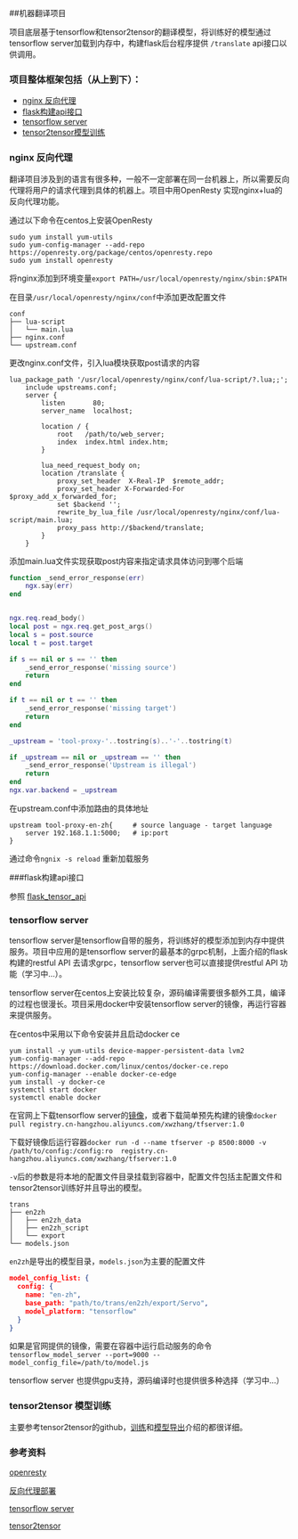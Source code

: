 ##机器翻译项目

项目底层基于tensorflow和tensor2tensor的翻译模型，将训练好的模型通过tensorflow server加载到内存中，构建flask后台程序提供 `/translate` api接口以供调用。

### 项目整体框架包括（从上到下）：

- [nginx 反向代理](#1)
- [flask构建api接口](#2)
- [tensorflow server](#3)
- [tensor2tensor模型训练](#4)

### <span id="1">nginx 反向代理</span>

翻译项目涉及到的语言有很多种，一般不一定部署在同一台机器上，所以需要反向代理将用户的请求代理到具体的机器上。项目中用OpenResty 实现nginx+lua的反向代理功能。

通过以下命令在centos上安装OpenResty

```shell
sudo yum install yum-utils
sudo yum-config-manager --add-repo https://openresty.org/package/centos/openresty.repo
sudo yum install openresty
```

将nginx添加到环境变量`export PATH=/usr/local/openresty/nginx/sbin:$PATH`

在目录`/usr/local/openresty/nginx/conf`中添加更改配置文件

```shell
conf
├── lua-script
│   └── main.lua
├── nginx.conf
└── upstream.conf
```

更改nginx.conf文件，引入lua模块获取post请求的内容

```nginx
lua_package_path '/usr/local/openresty/nginx/conf/lua-script/?.lua;;';
    include upstreams.conf;
    server {
        listen       80;
        server_name  localhost;

        location / {
            root   /path/to/web_server;
            index  index.html index.htm;
        }

        lua_need_request_body on;
        location /translate {
            proxy_set_header  X-Real-IP  $remote_addr;
            proxy_set_header X-Forwarded-For $proxy_add_x_forwarded_for;
            set $backend '';
            rewrite_by_lua_file /usr/local/openresty/nginx/conf/lua-script/main.lua;
            proxy_pass http://$backend/translate;
        }
    }
```



添加main.lua文件实现获取post内容来指定请求具体访问到哪个后端

```lua
function _send_error_response(err)
    ngx.say(err)
end


ngx.req.read_body()
local post = ngx.req.get_post_args()
local s = post.source
local t = post.target

if s == nil or s == '' then
    _send_error_response('missing source')
    return
end

if t == nil or t == '' then
    _send_error_response('missing target')
    return
end

_upstream = 'tool-proxy-'..tostring(s)..'-'..tostring(t)

if _upstream == nil or _upstream == '' then
    _send_error_response('Upstream is illegal')
    return
end
ngx.var.backend = _upstream
```



在upstream.conf中添加路由的具体地址

```
upstream tool-proxy-en-zh{     # source language - target language
    server 192.168.1.1:5000;   # ip:port
}
```

通过命令`ngnix -s reload` 重新加载服务

###<span id="2">flask构建api接口</span>

参照 [flask_tensor_api](https://github.com/cappzxw/flask_tensor_api)

### <span id="3">tensorflow server</span>

tensorflow server是tensorflow自带的服务，将训练好的模型添加到内存中提供服务。项目中应用的是tensorflow server的最基本的grpc机制，上面介绍的flask构建的restful API 去请求grpc，tensorflow server也可以直接提供restful API 功能（学习中...）。

tensorflow server在centos上安装比较复杂，源码编译需要很多额外工具，编译的过程也很漫长。项目采用docker中安装tensorflow server的镜像，再运行容器来提供服务。

在centos中采用以下命令安装并且启动docker ce

```shell
yum install -y yum-utils device-mapper-persistent-data lvm2
yum-config-manager --add-repo https://download.docker.com/linux/centos/docker-ce.repo
yum-config-manager --enable docker-ce-edge
yum install -y docker-ce
systemctl start docker
systemctl enable docker
```

在官网上下载tensorflow server的[镜像](https://www.tensorflow.org/serving/docker)，或者下载简单预先构建的镜像`docker pull registry.cn-hangzhou.aliyuncs.com/xwzhang/tfserver:1.0` 

下载好镜像后运行容器`docker run -d --name tfserver -p 8500:8000 -v /path/to/config:/config:ro  registry.cn-hangzhou.aliyuncs.com/xwzhang/tfserver:1.0`

`-v`后的参数是将本地的配置文件目录挂载到容器中，配置文件包括主配置文件和tensor2tensor训练好并且导出的模型。

```
trans
├── en2zh
│   ├── en2zh_data
│   ├── en2zh_script
│   └── export
└── models.json
```



`en2zh`是导出的模型目录，`models.json`为主要的配置文件

```json
model_config_list: {
  config: {
    name: "en-zh",
    base_path: "path/to/trans/en2zh/export/Servo",
    model_platform: "tensorflow"
  }
}
```

如果是官网提供的镜像，需要在容器中运行启动服务的命令`tensorflow_model_server --port=9000 --model_config_file=/path/to/model.js`

tensorflow server 也提供gpu支持，源码编译时也提供很多种选择（学习中...）

### <span id="4">tensor2tensor 模型训练</span>

主要参考tensor2tensor的github，[训练](https://github.com/tensorflow/tensor2tensor#translation)和[模型导出](https://github.com/tensorflow/tensor2tensor/blob/01af43d2b3e806035de461048a1d9fbe20f77bee/tensor2tensor/serving/README.md)介绍的都很详细。



### 参考资料

[openresty](https://openresty.org/cn/getting-started.html)

[反向代理部署](https://zhuanlan.zhihu.com/p/25202281)

[tensorflow server](https://www.tensorflow.org/serving/)

[tensor2tensor](https://github.com/tensorflow/tensor2tensor)

